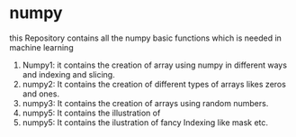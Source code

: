 # numpy
this Repository contains all the numpy basic functions which is needed in machine learning
1. Numpy1: it contains the creation of array using numpy in different ways and indexing and slicing.
2. numpy2: It contains the creation of different types  of arrays likes zeros and ones.
3. numpy3: It contains the creation of arrays using random numbers.
4. numpy5: It contains the illustration of 
5. numpy5: It contains the ilustration of fancy Indexing like mask etc.
